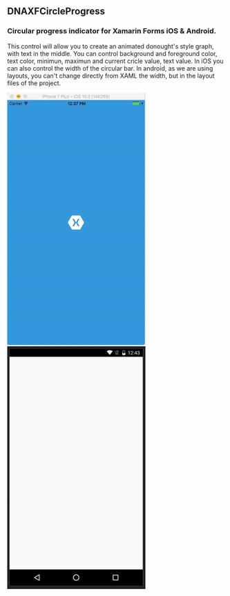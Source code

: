 ## DNAXFCircleProgress


### Circular progress indicator for Xamarin Forms iOS & Android.

This control will allow you to create an animated donought's style graph, with text in the middle.
You can control background and foreground color, text color, minimun, maximun and current cricle value, text value.
In iOS you can also control the width of the circular bar. In android, as we are using layouts, you can't change directly from XAML the width, but in the layout files of the project.

![Circle Progress iOS](/Screenshots/iOS.gif?raw=true "Circle Progress iOS")
![Circle Progress Android](/Screenshots/android.gif?raw=true "Circle Progress android")
